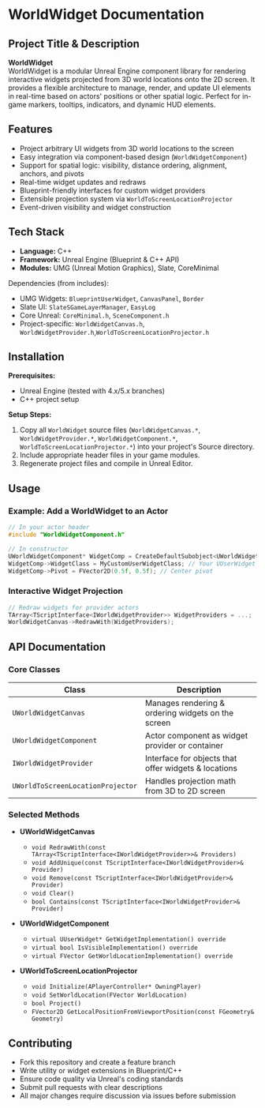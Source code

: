 # WorldWidget Documentation

## Project Title & Description

**WorldWidget**  
WorldWidget is a modular Unreal Engine component library for rendering interactive widgets projected from 3D world locations onto the 2D screen. It provides a flexible architecture to manage, render, and update UI elements in real-time based on actors' positions or other spatial logic. Perfect for in-game markers, tooltips, indicators, and dynamic HUD elements.

## Features

- Project arbitrary UI widgets from 3D world locations to the screen
- Easy integration via component-based design (`WorldWidgetComponent`)
- Support for spatial logic: visibility, distance ordering, alignment, anchors, and pivots
- Real-time widget updates and redraws
- Blueprint-friendly interfaces for custom widget providers
- Extensible projection system via `WorldToScreenLocationProjector`
- Event-driven visibility and widget construction

## Tech Stack

- **Language:** C++
- **Framework:** Unreal Engine (Blueprint & C++ API)
- **Modules:** UMG (Unreal Motion Graphics), Slate, CoreMinimal

Dependencies (from includes):

- UMG Widgets: `BlueprintUserWidget`, `CanvasPanel`, `Border`
- Slate UI: `SlateSGameLayerManager`, `EasyLog`
- Core Unreal: `CoreMinimal.h`, `SceneComponent.h`
- Project-specific: `WorldWidgetCanvas.h`, `WorldWidgetProvider.h`,`WorldToScreenLocationProjector.h`

## Installation

**Prerequisites:**

- Unreal Engine (tested with 4.x/5.x branches)
- C++ project setup

**Setup Steps:**

1. Copy all `WorldWidget` source files (`WorldWidgetCanvas.*`, `WorldWidgetProvider.*`, `WorldWidgetComponent.*`, `WorldToScreenLocationProjector.*`) into your project's Source directory.
2. Include appropriate header files in your game modules.
3. Regenerate project files and compile in Unreal Editor.

## Usage

### Example: Add a WorldWidget to an Actor

```cpp
// In your actor header
#include "WorldWidgetComponent.h"

// In constructor
UWorldWidgetComponent* WidgetComp = CreateDefaultSubobject<UWorldWidgetComponent>(TEXT("WorldWidget"));
WidgetComp->WidgetClass = MyCustomUserWidgetClass; // Your UUserWidget Blueprint/Class
WidgetComp->Pivot = FVector2D(0.5f, 0.5f); // Center pivot
```

### Interactive Widget Projection

```cpp
// Redraw widgets for provider actors
TArray<TScriptInterface<IWorldWidgetProvider>> WidgetProviders = ...;
WorldWidgetCanvas->RedrawWith(WidgetProviders);
```

## API Documentation

### Core Classes

| Class                     | Description                                                      |
|---------------------------|------------------------------------------------------------------|
| `UWorldWidgetCanvas`      | Manages rendering & ordering widgets on the screen               |
| `UWorldWidgetComponent`   | Actor component as widget provider or container                  |
| `IWorldWidgetProvider`    | Interface for objects that offer widgets & locations             |
| `UWorldToScreenLocationProjector` | Handles projection math from 3D to 2D screen           |

### Selected Methods

- **UWorldWidgetCanvas**
  - `void RedrawWith(const TArray<TScriptInterface<IWorldWidgetProvider>>& Providers)`
  - `void AddUnique(const TScriptInterface<IWorldWidgetProvider>& Provider)`
  - `void Remove(const TScriptInterface<IWorldWidgetProvider>& Provider)`
  - `void Clear()`
  - `bool Contains(const TScriptInterface<IWorldWidgetProvider>& Provider)`

- **UWorldWidgetComponent**
  - `virtual UUserWidget* GetWidgetImplementation() override`
  - `virtual bool IsVisibleImplementation() override`
  - `virtual FVector GetWorldLocationImplementation() override`

- **UWorldToScreenLocationProjector**
  - `void Initialize(APlayerController* OwningPlayer)`
  - `void SetWorldLocation(FVector WorldLocation)`
  - `bool Project()`
  - `FVector2D GetLocalPositionFromViewportPosition(const FGeometry& Geometry)`

## Contributing

- Fork this repository and create a feature branch
- Write utility or widget extensions in Blueprint/C++
- Ensure code quality via Unreal's coding standards
- Submit pull requests with clear descriptions
- All major changes require discussion via issues before submission
